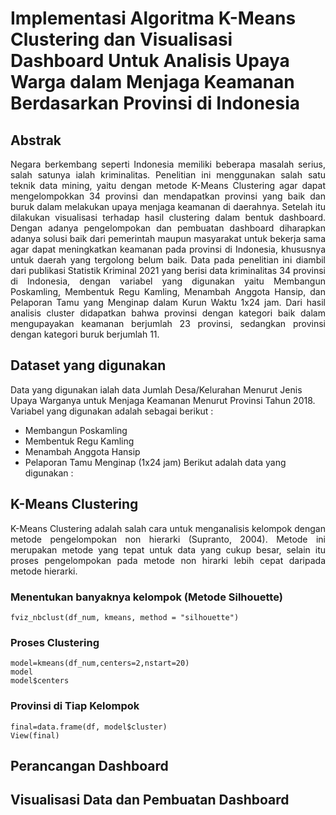 # Implementasi Algoritma K-Means Clustering dan Visualisasi Dashboard Untuk Analisis Upaya Warga dalam Menjaga Keamanan Berdasarkan Provinsi di Indonesia 

## Abstrak
<p align="justify"> Negara berkembang seperti Indonesia memiliki beberapa masalah serius, salah satunya ialah kriminalitas. Penelitian ini menggunakan salah satu teknik data mining, yaitu dengan metode K-Means Clustering agar dapat mengelompokkan 34 provinsi dan mendapatkan provinsi yang baik dan buruk dalam melakukan upaya menjaga keamanan di daerahnya. Setelah itu dilakukan visualisasi terhadap hasil clustering dalam bentuk dashboard. Dengan adanya pengelompokan dan pembuatan dashboard diharapkan adanya solusi baik dari pemerintah maupun masyarakat untuk bekerja sama agar dapat meningkatkan keamanan pada provinsi di Indonesia, khususnya untuk daerah yang tergolong belum baik. Data pada penelitian ini diambil dari publikasi Statistik Kriminal 2021 yang berisi data kriminalitas 34 provinsi di Indonesia, dengan variabel yang digunakan yaitu Membangun Poskamling, Membentuk Regu Kamling, Menambah Anggota Hansip, dan Pelaporan Tamu yang Menginap dalam Kurun Waktu 1x24 jam. Dari hasil analisis cluster didapatkan bahwa provinsi dengan kategori baik dalam mengupayakan keamanan berjumlah 23 provinsi, sedangkan provinsi dengan kategori buruk berjumlah 11. </p>
 
## Dataset yang digunakan
Data yang digunakan ialah data Jumlah Desa/Kelurahan Menurut Jenis Upaya Warganya untuk Menjaga Keamanan Menurut Provinsi Tahun 2018.
Variabel yang digunakan adalah sebagai berikut :
- Membangun Poskamling
- Membentuk Regu Kamling
- Menambah Anggota Hansip
- Pelaporan Tamu Menginap (1x24 jam)
Berikut adalah data yang digunakan :


         
## K-Means Clustering
<p align="justify">K-Means Clustering adalah salah cara untuk menganalisis kelompok dengan metode pengelompokan non hierarki (Supranto, 2004). Metode ini merupakan metode yang tepat untuk data yang cukup besar, selain itu proses pengelompokan pada metode non hirarki lebih cepat daripada metode hierarki. </p>

### Menentukan banyaknya kelompok (Metode Silhouette)
```{r}
fviz_nbclust(df_num, kmeans, method = "silhouette") 
```

### Proses Clustering
```{r}
model=kmeans(df_num,centers=2,nstart=20)
model
model$centers
```
### Provinsi di Tiap Kelompok
```{r}
final=data.frame(df, model$cluster)
View(final)
```

## Perancangan Dashboard

## Visualisasi Data dan Pembuatan Dashboard


